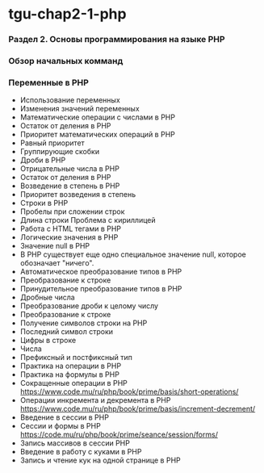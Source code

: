 # tgu-chap2-1-php

### Раздел 2. Основы программирования на языке PHP

### Обзор начальных комманд

### Переменные в PHP

- Использование переменных
- Изменения значений переменных
- Математические операции с числами в PHP
- Остаток от деления в PHP
- Приоритет математических операций в PHP
- Равный приоритет
- Группирующие скобки
- Дроби в PHP
- Отрицательные числа в PHP
- Остаток от деления в PHP
- Возведение в степень в PHP
- Приоритет возведения в степень
- Строки в PHP
- Пробелы при сложении строк
- Длина строки Проблема с кириллицей
- Работа с HTML тегами в PHP
- Логические значения в PHP
- Значение null в PHP
- В PHP существует еще одно специальное значение null, которое обозначает "ничего".
- Автоматическое преобразование типов в PHP
- Преобразование к строке
- Принудительное преобразование типов в PHP
- Дробные числа
- Преобразование дроби к целому числу
- Преобразование к строке
- Получение символов строки на PHP
- Последний символ строки
- Цифры в строке
- Числа
- Префиксный и постфиксный тип
- Практика на операции в PHP
- Практика на формулы в PHP
- Сокращенные операции в PHP <https://www.code.mu/ru/php/book/prime/basis/short-operations/>
- Операции инкремента и декремента в PHP <https://www.code.mu/ru/php/book/prime/basis/increment-decrement/>
- Введение в сессии в PHP
- Сессии и формы в PHP <https://code.mu/ru/php/book/prime/seance/session/forms/>
- Запись массивов в сессии PHP
- Введение в работу с куками в PHP
- Запись и чтение кук на одной странице в PHP


